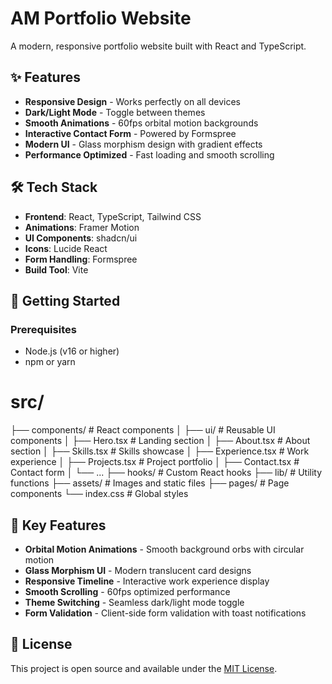 # AM Portfolio Website

A modern, responsive portfolio website built with React and TypeScript.

## ✨ Features

- **Responsive Design** - Works perfectly on all devices
- **Dark/Light Mode** - Toggle between themes
- **Smooth Animations** - 60fps orbital motion backgrounds
- **Interactive Contact Form** - Powered by Formspree
- **Modern UI** - Glass morphism design with gradient effects
- **Performance Optimized** - Fast loading and smooth scrolling

## 🛠️ Tech Stack

- **Frontend**: React, TypeScript, Tailwind CSS
- **Animations**: Framer Motion
- **UI Components**: shadcn/ui
- **Icons**: Lucide React
- **Form Handling**: Formspree
- **Build Tool**: Vite

## 🚀 Getting Started

### Prerequisites
- Node.js (v16 or higher)
- npm or yarn

# src/
├── components/          # React components
│   ├── ui/             # Reusable UI components
│   ├── Hero.tsx        # Landing section
│   ├── About.tsx       # About section
│   ├── Skills.tsx      # Skills showcase
│   ├── Experience.tsx  # Work experience
│   ├── Projects.tsx    # Project portfolio
│   ├── Contact.tsx     # Contact form
│   └── ...
├── hooks/              # Custom React hooks
├── lib/                # Utility functions
├── assets/             # Images and static files
├── pages/              # Page components
└── index.css           # Global styles

## 🌟 Key Features

- **Orbital Motion Animations** - Smooth background orbs with circular motion
- **Glass Morphism UI** - Modern translucent card designs
- **Responsive Timeline** - Interactive work experience display
- **Smooth Scrolling** - 60fps optimized performance
- **Theme Switching** - Seamless dark/light mode toggle
- **Form Validation** - Client-side form validation with toast notifications

## 📄 License

This project is open source and available under the [MIT License](LICENSE).